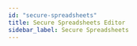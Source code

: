 ```yaml
---
id: "secure-spreadsheets"
title: Secure Spreadsheets Editor
sidebar_label: Secure Spreadsheets
---
```

